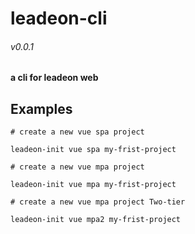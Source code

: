 # leadeon-cli
###### v0.0.1

#### a cli for leadeon web

## Examples

    # create a new vue spa project

    leadeon-init vue spa my-frist-project

    # create a new vue mpa project

    leadeon-init vue mpa my-frist-project

    # create a new vue mpa project Two-tier

    leadeon-init vue mpa2 my-frist-project

